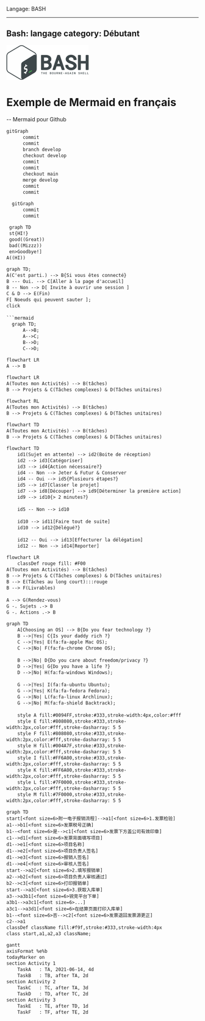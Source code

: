 Langage: BASH

---
Bash: langage
category: Débutant
---

![Langage: BASH](Gnu-bash-logo.svg.png)

# Exemple de Mermaid en français

-- Mermaid pour Github

```mermaid
gitGraph
      commit
      commit
      branch develop
      checkout develop
      commit
      commit
      checkout main
      merge develop
      commit
      commit
```

```mermaid
  gitGraph
      commit
      commit
```     
```mermaid
 graph TD 
 st{HI!}
 good((Great))
 bad((Mizzz))
 en>Goodbye!]
A((HI))
```

```mermaid
graph TD;
A(C'est parti.) --> B{Si vous êtes connecté}
B --- Oui. --> C[Aller à la page d'accueil]
B -- Non --> D[ Invite à ouvrir une session ]
C & D --> E(Fin)
F[ Noeuds qui peuvent sauter ];
click 

```mermaid
  graph TD;
      A-->B;
      A-->C;
      B-->D;
      C-->D;
```
```mermaid
flowchart LR
A --> B
```

```mermaid
flowchart LR
A(Toutes mon Activités) --> B(tâches)
B --> Projets & C(Tâches complexes) & D(Tâches unitaires)
```

```mermaid
flowchart RL
A(Toutes mon Activités) --> B(tâches)
B --> Projets & C(Tâches complexes) & D(Tâches unitaires)
```

```mermaid
flowchart TD
A(Toutes mon Activités) --> B(tâches)
B --> Projets & C(Tâches complexes) & D(Tâches unitaires)
```

```mermaid
flowchart TD
	id1(Sujet en attente) --> id2(Boite de réception)
	id2 --> id3[Catégoriser]
	id3 --> id4{Action nécessaire?}
	id4 -- Non --> Jeter & Futur & Conserver
	id4 -- Oui --> id5{Plusieurs étapes?}
	id5 --> id7[Classer le projet]
	id7 --> id8[Découper] --> id9[Déterminer la première action]
	id9 --> id10{> 2 minutes?}

	id5 -- Non --> id10

	id10 --> id11[Faire tout de suite]
	id10 --> id12{Délégué?}

	id12 -- Oui --> id13[Effecturer la délégation]
	id12 -- Non --> id14[Reporter]
  ```
```mermaid
flowchart LR
	classDef rouge fill: #F00
A(Toutes mon Activités) --> B(tâches)
B --> Projets & C(Tâches complexes) & D(Tâches unitaires)
B --> E(Tâches au long court):::rouge
B --> F(Livrables)

A --> G(Rendez-vous)
G -. Sujets .-> B
G -. Actions .-> B
```
```mermaid
graph TD
    A[Choosing an OS] --> B{Do you fear technology ?}
    B -->|Yes| C{Is your daddy rich ?}
    C -->|Yes| E(fa:fa-apple Mac OS);
    C -->|No| F(fa:fa-chrome Chrome OS);
    
    B -->|No| D{Do you care about freedom/privacy ?}
    D -->|Yes| G{Do you have a life ?}
    D -->|No| H(fa:fa-windows Windows);
    
    G -->|Yes| I(fa:fa-ubuntu Ubuntu);
    G -->|Yes| K(fa:fa-fedora Fedora);
    G -->|No| L(fa:fa-linux Archlinux);
    G -->|No| M(fa:fa-shield Backtrack);

    style A fill:#0094FF,stroke:#333,stroke-width:4px,color:#fff
    style E fill:#808080,stroke:#333,stroke-width:2px,color:#fff,stroke-dasharray: 5 5
    style F fill:#808080,stroke:#333,stroke-width:2px,color:#fff,stroke-dasharray: 5 5
    style H fill:#004A7F,stroke:#333,stroke-width:2px,color:#fff,stroke-dasharray: 5 5
    style I fill:#FF6A00,stroke:#333,stroke-width:2px,color:#fff,stroke-dasharray: 5 5
    style K fill:#FF6A00,stroke:#333,stroke-width:2px,color:#fff,stroke-dasharray: 5 5
    style L fill:#7F0000,stroke:#333,stroke-width:2px,color:#fff,stroke-dasharray: 5 5
    style M fill:#7F0000,stroke:#333,stroke-width:2px,color:#fff,stroke-dasharray: 5 5
```


```mermaid
graph TD
start[<font size=6>附一电子报销流程]-->a1[<font size=6>1.发票检验]
a1-->b1[<font size=6>发票税号正确]
b1--<font size=6>是-->c1[<font size=6>发票下方盖公司有效印章]
c1-->d1[<font size=6>发票背面填写项目]
d1-->e1[<font size=6>项目名称]
d1-->e2[<font size=6>项目负责人签名]
d1-->e3[<font size=6>报销人签名]
d1-->e4[<font size=6>审核人签名]
start-->a2[<font size=6>2.填写报销单]
a2-->b2[<font size=6>项目负责人审核通过]
b2-->c3[<font size=6>打印报销单]
start-->a3[<font size=6>3.获取入库单]
a3-->a3b1[<font size=6>锐竞平台下单]
a3b1-->a3c1[<font size=6>...]
a3c1-->a3d1[<font size=6>在结算页面打印入库单]
b1--<font size=6>否-->c2[<font size=6>发票退回发票源更正]
c2-->a1
classDef className fill:#f9f,stroke:#333,stroke-width:4px
class start,a1,a2,a3 className;
```

```mermaid
gantt
axisFormat %e%b
todayMarker on
section Activity 1
    TaskA	: TA, 2021-06-14, 4d
    TaskB	: TB, after TA, 2d
section Activity 2
    TaskC	: TC, after TA, 3d
    TaskD	: TD, after TC, 2d
section Activity 3
    TaskE	: TE, after TD, 1d
    TaskF	: TF, after TE, 2d
```
